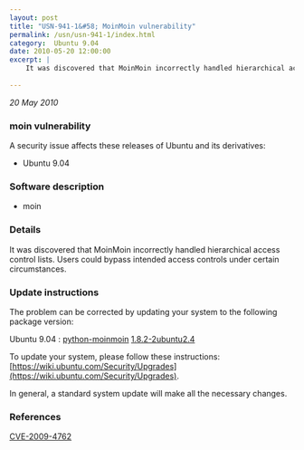 ```yaml
---
layout: post
title: "USN-941-1&#58; MoinMoin vulnerability"
permalink: /usn/usn-941-1/index.html
category:  Ubuntu 9.04
date: 2010-05-20 12:00:00
excerpt: |
    It was discovered that MoinMoin incorrectly handled hierarchical access control lists. Users could bypass intended access controls under certain circumstances. 
    
--- 
```

 
 

*20 May 2010*

### moin vulnerability

A security issue affects these releases of Ubuntu and its derivatives:

* Ubuntu 9.04

### Software description

* moin 

### Details

It was discovered that MoinMoin incorrectly handled hierarchical access control lists. Users could bypass intended access controls under certain circumstances. 

### Update instructions

The problem can be corrected by updating your system to the following package version:

Ubuntu 9.04
 : [python-moinmoin](https://launchpad.net/ubuntu/+source/moin) <span> [1.8.2-2ubuntu2.4](https://launchpad.net/ubuntu/+source/moin/1.8.2-2ubuntu2.4) </span> 

To update your system, please follow these instructions: [https://wiki.ubuntu.com/Security/Upgrades](https://wiki.ubuntu.com/Security/Upgrades).

In general, a standard system update will make all the necessary changes. 

### References

 
 [CVE-2009-4762](http://people.ubuntu.com/~ubuntu-security/cve/CVE-2009-4762)
 

